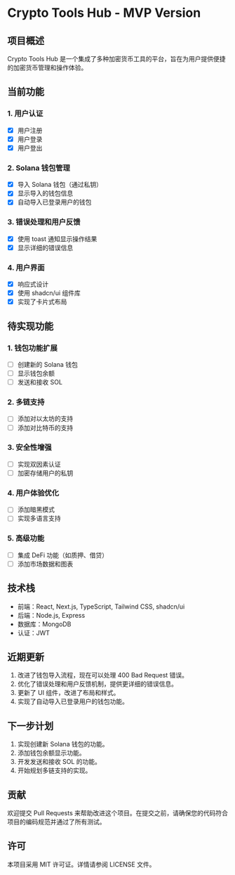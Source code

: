 # Crypto Tools Hub - MVP Version

## 项目概述
Crypto Tools Hub 是一个集成了多种加密货币工具的平台，旨在为用户提供便捷的加密货币管理和操作体验。

## 当前功能

### 1. 用户认证
- [x] 用户注册
- [x] 用户登录
- [x] 用户登出

### 2. Solana 钱包管理
- [x] 导入 Solana 钱包（通过私钥）
- [x] 显示导入的钱包信息
- [x] 自动导入已登录用户的钱包

### 3. 错误处理和用户反馈
- [x] 使用 toast 通知显示操作结果
- [x] 显示详细的错误信息

### 4. 用户界面
- [x] 响应式设计
- [x] 使用 shadcn/ui 组件库
- [x] 实现了卡片式布局

## 待实现功能

### 1. 钱包功能扩展
- [ ] 创建新的 Solana 钱包
- [ ] 显示钱包余额
- [ ] 发送和接收 SOL

### 2. 多链支持
- [ ] 添加对以太坊的支持
- [ ] 添加对比特币的支持

### 3. 安全性增强
- [ ] 实现双因素认证
- [ ] 加密存储用户的私钥

### 4. 用户体验优化
- [ ] 添加暗黑模式
- [ ] 实现多语言支持

### 5. 高级功能
- [ ] 集成 DeFi 功能（如质押、借贷）
- [ ] 添加市场数据和图表

## 技术栈
- 前端：React, Next.js, TypeScript, Tailwind CSS, shadcn/ui
- 后端：Node.js, Express
- 数据库：MongoDB
- 认证：JWT

## 近期更新
1. 改进了钱包导入流程，现在可以处理 400 Bad Request 错误。
2. 优化了错误处理和用户反馈机制，提供更详细的错误信息。
3. 更新了 UI 组件，改进了布局和样式。
4. 实现了自动导入已登录用户的钱包功能。

## 下一步计划
1. 实现创建新 Solana 钱包的功能。
2. 添加钱包余额显示功能。
3. 开发发送和接收 SOL 的功能。
4. 开始规划多链支持的实现。

## 贡献
欢迎提交 Pull Requests 来帮助改进这个项目。在提交之前，请确保您的代码符合项目的编码规范并通过了所有测试。

## 许可
本项目采用 MIT 许可证。详情请参阅 LICENSE 文件。